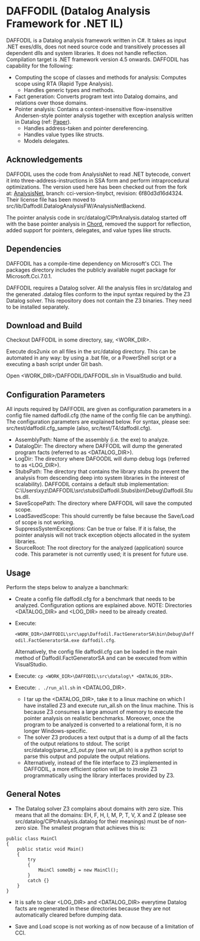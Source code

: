 # DAFFODIL (Datalog Analysis Framework for .NET IL) # 

DAFFODIL is a Datalog analysis framework written in C#. It takes as input .NET exes/dlls, does not need source code and transitively processes all dependent dlls and system libraries. It does not handle reflection. Compilation target is .NET framework version 4.5 onwards. DAFFODIL has capability for the following:
   - Computing the scope of classes and methods for analysis: Computes scope using RTA (Rapid Type Analysis).
       + Handles generic types and methods.
   - Fact generation: Converts program text into Datalog domains, and relations over those domains.
   - Pointer analysis: Contains a context-insensitive flow-insensitive Andersen-style pointer analysis together with exception analysis written in Datalog (ref: [Paper](https://people.cs.umass.edu/~yannis/doop-issta09prelim.pdf)).
       + Handles address-taken and pointer dereferencing.
       + Handles value types like structs.
       + Models delegates.


**Acknowledgements**
---

DAFFODIL uses the code from AnalysisNet to read .NET bytecode, convert it into three-address-instructions in SSA form and perform intraprocedural optimizations. The version used here has been checked out from the fork at: [AnalysisNet](https://github.com/m7nu3l/analysis-net.git), branch: cci-version-tinybct, revision: 6f80d3d16d4324. Their license file has been moved to src/lib/Daffodil.DatalogAnalysisFW/AnalysisNetBackend.

The pointer analysis code in src/datalog/CIPtrAnalysis.datalog started off with the base pointer analysis in [Chord](https://bitbucket.org/psl-lab/jchord/src/master/), removed the support for reflection, added support for pointers, delegates, and value types like structs. 


**Dependencies**
---
DAFFODIL has a compile-time dependency on Microsoft's CCI. The packages directory includes the publicly available nuget package for Microsoft.Cci.7.0.1.

DAFFODIL requires a Datalog solver. All the analysis files in src/datalog and the generated .datalog files conform to the input syntax required by the Z3 Datalog solver. This repository does not contain the Z3 binaries. They need to be installed separately.


**Download and Build**
---

Checkout DAFFODIL in some directory, say, <WORK_DIR>.

Execute dos2unix on all files in the src/datalog directory. This can be automated in any way: by using a .bat file, or a PowerShell script or a executing a bash script under Git bash.

Open <WORK_DIR>/DAFFODIL/DAFFODIL.sln in VisualStudio and build.


**Configuration Parameters**
---

All inputs required by DAFFODIL are given as configuration parameters in a config file named daffodil.cfg (the name of the config file can be anything). The configuration parameters are explained below. For syntax, please see: src/test/daffodil.cfg_sample (also, src/test/T4/daffodil.cfg).
   - AssemblyPath: Name of the assembly (i.e. the exe) to analyze.
   - DatalogDir: The directory where DAFFODIL will dump the generated program facts (referred to as <DATALOG_DIR>).
   - LogDir: The directory where DAFOODIL will dump debug logs (referred to as <LOG_DIR>).
   - StubsPath: The directory that contains the library stubs (to prevent the analysis from descending deep into system libraries in the interest of scalability). DAFFODIL contains a default stub implementation: C:\Users\xyz\DAFFODIL\src\stubs\Daffodil.Stubs\bin\Debug\Daffodil.Stubs.dll.
   - SaveScopePath: The directory where DAFFODIL will save the computed scope.
   - LoadSavedScope: This should currently be false because the Save/Load of scope is not working.
   - SuppressSystemExceptions: Can be true or false. If it is false, the pointer analysis will not track exception objects allocated in the system libraries.
   - SourceRoot: The root directory for the analyzed (application) source code. This parameter is not currently used; it is present for future use.


**Usage**
---
Perform the steps below to analyze a banchmark:
   - Create a config file daffodil.cfg for a benchmark that needs to be analyzed. Configuration options are explained above. NOTE: Directories <DATALOG_DIR> and <LOG_DIR> need to be already created.
   - Execute:

     `<WORK_DIR>\DAFFODIL\src\app\Daffodil.FactGeneratorSA\bin\Debug\Daffodil.FactGeneratorSA.exe daffodil.cfg`.

     Alternatively, the config file daffodil.cfg can be loaded in the main method of Daffodil.FactGeneratorSA and can be executed from within VisualStudio.
   - Execute: `cp <WORK_DIR>\DAFFODIL\src\datalog\* <DATALOG_DIR>`.
   - Execute: `. ./run_all.sh` in <DATALOG_DIR>.
       + I tar up the <DATALOG_DIR>, take it to a linux machine on which I have installed Z3 and execute run_all.sh on the linux machine. This is because Z3 consumes a large amount of memory to execute the pointer analysis on realistic benchmarks. Moreover, once the program to be analyzed is converted to a relational form, it is no longer Windows-specific.
       + The solver Z3 produces a text output that is a dump of all the facts of the output relations to stdout. The script src/datalog/parse_z3_out.py (see run_all.sh) is a python script to parse this output and populate the output relations.
       + Alternatively, instead of the file interface to Z3 implemented in DAFFODIL, a more efficient option will be to invoke Z3 programmatically using the library interfaces provided by Z3. 


**General Notes**
---

   - The Datalog solver Z3 complains about domains with zero size. This means that all the domains: EH, F, H, I, M, P, T, V, X and Z (please see src/datalog/CIPtrAnalysis.datalog for their meanings) must be of non-zero size. The smallest program that achieves this is:

```
public class MainCl
{
    public static void Main()
    {
        try
        {
            MainCl someObj = new MainCl();
        }
        catch {}
    }
}
```

   - It is safe to clear <LOG_DIR> and <DATALOG_DIR> everytime Datalog facts are regenerated in these directories because they are not automatically cleared before dumping data.

   - Save and Load scope is not working as of now because of a limitation of CCI.
